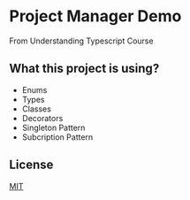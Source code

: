 # Project Manager Demo
From Understanding Typescript Course

## What this project is using?
- Enums
- Types
- Classes
- Decorators
- Singleton Pattern
- Subcription Pattern

## License
[MIT](https://github.com/andrdc/project-manager-demo/blob/master/LICENSE)